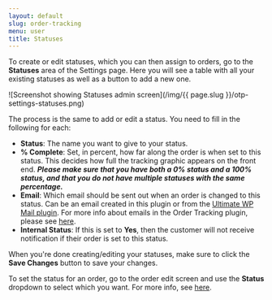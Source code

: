 ```yaml
---
layout: default
slug: order-tracking
menu: user
title: Statuses
---
```

To create or edit statuses, which you can then assign to orders, go to the **Statuses** area of the Settings page. Here you will see a table with all your existing statuses as well as a button to add a new one.

![Screenshot showing Statuses admin screen](/img/{{ page.slug }}/otp-settings-statuses.png)

The process is the same to add or edit a status. You need to fill in the following for each:

- **Status**: The name you want to give to your status.
- **% Complete**: Set, in percent, how far along the order is when set to this status. This decides how full the tracking graphic appears on the front end. ***Please make sure that you have both a 0% status and a 100% status, and that you do not have multiple statuses with the same percentage.***
- **Email**: Which email should be sent out when an order is changed to this status. Can be an email created in this plugin or from the [Ultimate WP Mail plugin](https://wordpress.org/plugins/ultimate-wp-mail). For more info about emails in the Order Tracking plugin, please see [here](../emails).
- **Internal Status**: If this is set to **Yes**, then the customer will not receive notification if their order is set to this status. 

When you're done creating/editing your statuses, make sure to click the **Save Changes** button to save your changes.

To set the status for an order, go to the order edit screen and use the **Status** dropdown to select which you want. For more info, see [here](create). 